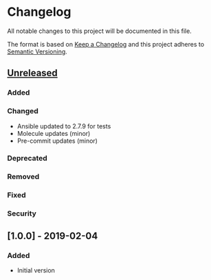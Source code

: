 # Changelog
All notable changes to this project will be documented in this file.

The format is based on [Keep a Changelog](http://keepachangelog.com/en/1.0.0/)
and this project adheres to [Semantic Versioning](http://semver.org/spec/v2.0.0.html).

## [Unreleased]
### Added
### Changed
- Ansible updated to 2.7.9 for tests
- Molecule updates (minor)
- Pre-commit updates (minor)
### Deprecated
### Removed
### Fixed
### Security

## [1.0.0] - 2019-02-04
### Added
- Initial version

[Unreleased]: https://github.com/bdellegrazie/ansible-role-python_pyenv/compare/v1.0.0...HEAD
